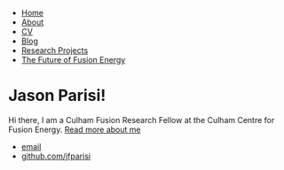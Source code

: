 <html>
	<head>
		<title>Jason Parisi, Nuclear Fusion Physicist</title>
		<!-- link to main stylesheet -->
		<link rel="stylesheet" type="text/css" href="/css/main.css">
	</head>
	<body>
		<nav>
    		<ul>
        		<li><a href="/">Home</a></li>
			<li><a href="about.html/">About</a></li>
        		<li><a href="/cv">CV</a></li>
        		<li><a href="/blog">Blog</a></li>
			<li><a href="/research projects">Research Projects</a></li>
			<li><a href="/the future of fusion energy">The Future of Fusion Energy</a></li>
    		</ul>
		</nav>
		<div class="container">
    		<div class="blurb">
        		<h1>Jason Parisi!</h1>
				<p>Hi there, I am a Culham Fusion Research Fellow at the Culham Centre for Fusion Energy. <a href="/about">Read more about me</a></p>
    		</div><!-- /.blurb -->
		</div><!-- /.container -->
		<footer>
    		<ul>
        		<li><a href="mailto:jasonfrancisparisi@gmail.com">email</a></li>
        		<li><a href="https://github.com/jfparisi">github.com/jfparisi</a></li>
			</ul>
		</footer>
	</body>
</html>
